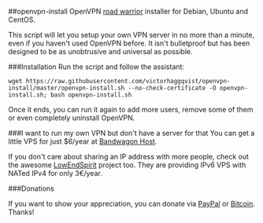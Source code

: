 ##openvpn-install
OpenVPN [road warrior](http://en.wikipedia.org/wiki/Road_warrior_%28computing%29) installer for Debian, Ubuntu and CentOS.

This script will let you setup your own VPN server in no more than a minute, even if you haven't used OpenVPN before. It isn't bulletproof but has been designed to be as unobtrusive and universal as possible.

###Installation
Run the script and follow the assistant:

`wget https://raw.githubusercontent.com/victorhaggqvist/openvpn-install/master/openvpn-install.sh --no-check-certificate -O openvpn-install.sh; bash openvpn-install.sh`

Once it ends, you can run it again to add more users, remove some of them or even completely uninstall OpenVPN.

###I want to run my own VPN but don't have a server for that
You can get a little VPS for just $6/year at [Bandwagon Host](https://bandwagonhost.com/aff.php?aff=575&pid=21).

If you don't care about sharing an IP address with more people, check out the awesome [LowEndSpirit](http://lowendspirit.com/) project too. They are providing IPv6 VPS with NATed IPv4 for only 3€/year.

###Donations

If you want to show your appreciation, you can donate via [PayPal](https://www.paypal.com/cgi-bin/webscr?cmd=_s-xclick&hosted_button_id=VBAYDL34Z7J6L) or [Bitcoin](https://www.coinbase.com/Nyr). Thanks!
